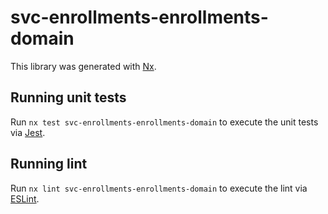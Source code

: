 # svc-enrollments-enrollments-domain

This library was generated with [Nx](https://nx.dev).

## Running unit tests

Run `nx test svc-enrollments-enrollments-domain` to execute the unit tests via [Jest](https://jestjs.io).

## Running lint

Run `nx lint svc-enrollments-enrollments-domain` to execute the lint via [ESLint](https://eslint.org/).

